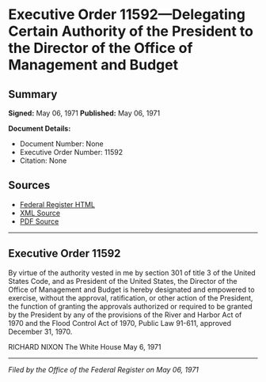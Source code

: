 # Executive Order 11592—Delegating Certain Authority of the President to the Director of the Office of Management and Budget

## Summary

**Signed:** May 06, 1971
**Published:** May 06, 1971

**Document Details:**
- Document Number: None
- Executive Order Number: 11592
- Citation: None

## Sources
- [Federal Register HTML](https://www.presidency.ucsb.edu/documents/executive-order-11592-delegating-certain-authority-the-president-the-director-the-office)
- [XML Source](None)
- [PDF Source](None)

---

## Executive Order 11592

By virtue of the authority vested in me by section 301 of title 3 of the United States Code, and as President of the United States, the Director of the Office of Management and Budget is hereby designated and empowered to exercise, without the approval, ratification, or other action of the President, the function of granting the approvals authorized or required to be granted by the President by any of the provisions of the River and Harbor Act of 1970 and the Flood Control Act of 1970, Public Law 91-611, approved December 31, 1970.

RICHARD NIXON
The White House
May 6, 1971

---

*Filed by the Office of the Federal Register on May 06, 1971*
